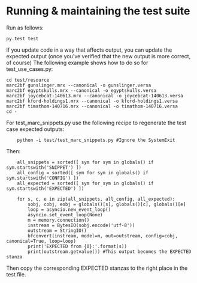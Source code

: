# Running & maintaining the test suite

Run as follows:

	py.test test

If you update code in a way that affects output, you can update the expected output
(once you've verified that the new output is more correct, of course)
The following example shows how to do so for test_use_cases.py:

    cd test/resource
    marc2bf gunslinger.mrx --canonical -o gunslinger.versa
    marc2bf egyptskulls.mrx --canonical -o egyptskulls.versa
    marc2bf joycebcat-140613.mrx --canonical -o joycebcat-140613.versa
    marc2bf kford-holdings1.mrx --canonical -o kford-holdings1.versa
    marc2bf timathom-140716.mrx --canonical -o timathom-140716.versa
    cd -

For test_marc_snippets.py use the following recipe to regenerate the test case expected outputs:

		python -i test/test_marc_snippets.py #Ignore the SystemExit

Then:

		all_snippets = sorted([ sym for sym in globals() if sym.startswith('SNIPPET') ])
		all_config = sorted([ sym for sym in globals() if sym.startswith('CONFIG') ])
		all_expected = sorted([ sym for sym in globals() if sym.startswith('EXPECTED') ])

		for s, c, e in zip(all_snippets, all_config, all_expected):
		    sobj, cobj, eobj = globals()[s], globals()[c], globals()[e]
		    loop = asyncio.new_event_loop()
		    asyncio.set_event_loop(None)
		    m = memory.connection()
		    instream = BytesIO(sobj.encode('utf-8'))
		    outstream = StringIO()
		    bfconvert(instream, model=m, out=outstream, config=cobj, canonical=True, loop=loop)
		    print('EXPECTED from {0}:'.format(s))
		    print(outstream.getvalue()) #This output becomes the EXPECTED stanza

Then copy the corresponding EXPECTED stanzas to the right place in the test file.
